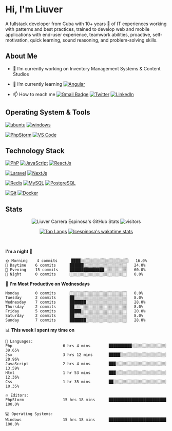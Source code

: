 # Hi, I'm Liuver

A fullstack developer from Cuba with 10+ years 🚀 of IT experiences working with patterns and best practices, trained 
to develop web and mobile applications with end-user experience, teamwork abilities, proactive, self-motivation, quick 
learning, sound reasoning, and problem-solving skills.

## About Me

- 🔭 I’m currently working on Inventory Management Systems & Content Studios

- 🌱 I’m currently learning [![Angular](https://img.shields.io/badge/-Angular-005571?style=for-the-badge&logo=Angular&logoColor=ffffff)](https://angular.io/)

- 📫 How to reach me [![Gmail Badge](https://img.shields.io/badge/-gmail-c14438?style=for-the-badge&logo=Gmail&logoColor=ffffff)](mailto:liuver.carrera.espinosa@gmail.com) [![Twitter](https://img.shields.io/badge/twitter-1DA1F2.svg?style=for-the-badge&logo=twitter&logoColor=ffffff)](https://twitter.com/EspinosaLiuver) [![LinkedIn](https://img.shields.io/badge/LinkedIn-1DA1F2.svg?style=for-the-badge&logo=linkedin&logoColor=ffffff)](https://www.linkedin.com/in/liuver-carrera-espinosa)

## Operating System & Tools

[![ubuntu](https://img.shields.io/badge/Ubuntu-20.04.3-orange?style=flat-square&logo=ubuntu&logoColor=orange)](https://ubuntu.com)
[![windows](https://img.shields.io/badge/Windows-10-blue?style=flat-square&logo=windows&logoColor=white)](https://www.microsoft.com/es-es/windows)

[![PhpStorm](https://img.shields.io/badge/IDE-PhpStorm-pink?style=flat-square&logo=JetBrains)](https://www.jetbrains.com/phpstorm/)
[![VS Code](https://img.shields.io/badge/IDE-VSCode-%23007ACC?style=flat-square&logo=Visual-studio-code)](https://code.visualstudio.com/)

## Technology Stack

[![PhP](https://img.shields.io/badge/-Php-3776AB?style=flat-square&logo=php&logoColor=ffffff)](https://www.php.net)
[![JavaScript](https://img.shields.io/badge/-JavaScript-%23F7DF1C?style=flat-square&logo=javascript&logoColor=000000&labelColor=%23F7DF1C&color=%23FFCE5A)](https://www.javascript.com/)
[![ReactJs](https://img.shields.io/badge/-ReactJs-%23007ACC?style=flat-square&logo=react&logoColor=white&labelColor=%23007ACC&color=%23007ACC)](https://es.reactjs.org)

[![Laravel](https://img.shields.io/badge/-Laravel-orange?style=flat-square&logo=laravel&logoColor=ffffff)](https://laravel.com)
[![NextJs](https://img.shields.io/badge/-NextJs-000000?style=flat-square&logo=next&logoColor=ffffff)](https://nextjs.org)

[![Redis](https://img.shields.io/badge/-Redis-DC382D?style=flat-square&logo=Redis&logoColor=ffffff)](https://redis.io/)
[![MySQL](https://img.shields.io/badge/-MySQL-4479A1?style=flat-square&logo=MySQL&logoColor=ffffff)](https://www.mysql.com/)
[![PostgreSQL](https://img.shields.io/badge/-PostgreSQL-47A248?style=flat-square&logo=Postgresql&logoColor=ffffff)](https://www.postgresql.org)

[![Git](https://img.shields.io/badge/-Git-%23F05032?style=flat-square&logo=git&logoColor=%23ffffff)](https://git-scm.com/)
[![Docker](https://img.shields.io/badge/-Docker-2496ED?style=flat-square&logo=docker&logoColor=ffffff)](https://www.docker.com/)

<!--START_SECTION:waka-->

## Stats

<div align="center">
<img src="https://github-readme-stats.vercel.app/api?username=lcespinosa&show_icons=true&hide_border=true&theme=dracula" alt="Liuver Carrera Espinosa's GitHub Stats">

<img src="http://github-readme-streak-stats.herokuapp.com?user=lcespinosa&hide_border=true&theme=dracula" alt="visitors"> 

[![Top Langs](https://github-readme-stats.vercel.app/api/top-langs/?username=lcespinosa&langs_count=8&layout=compact&hide_border=true&theme=dracula)](https://github.com/lcespinosa/github-readme-stats)
[![lcespinosa's wakatime stats](https://github-readme-stats.vercel.app/api/wakatime?username=@lcespinosa&hide_border=true&theme=dracula)](https://github.com/lcespinosa/github-readme-stats)

</div>

<br/>


**I'm a night 🦉** 

```text
🌞 Morning    4 commits      ████░░░░░░░░░░░░░░░░░░░░░   16.0% 
🌆 Daytime    6 commits      ██████░░░░░░░░░░░░░░░░░░░   24.0% 
🌃 Evening    15 commits     ███████████████░░░░░░░░░░   60.0% 
🌙 Night      0 commits      ░░░░░░░░░░░░░░░░░░░░░░░░░   0.0%

```
📅 **I'm Most Productive on Wednesdays** 

```text
Monday       0 commits      ░░░░░░░░░░░░░░░░░░░░░░░░░   0.0% 
Tuesday      2 commits      ██░░░░░░░░░░░░░░░░░░░░░░░   8.0% 
Wednesday    7 commits      ███████░░░░░░░░░░░░░░░░░░   28.0% 
Thursday     2 commits      ██░░░░░░░░░░░░░░░░░░░░░░░   8.0% 
Friday       5 commits      █████░░░░░░░░░░░░░░░░░░░░   20.0% 
Saturday     2 commits      ██░░░░░░░░░░░░░░░░░░░░░░░   8.0% 
Sunday       7 commits      ███████░░░░░░░░░░░░░░░░░░   28.0%

```


📊 **This week I spent my time on** 

```text
💬 Languages: 
Php                      6 hrs 4 mins        ██████████░░░░░░░░░░░░░░░   39.65% 
Jsx                      3 hrs 12 mins       █████░░░░░░░░░░░░░░░░░░░░   20.96% 
JavaScript               2 hrs 4 mins        ███░░░░░░░░░░░░░░░░░░░░░░   13.59% 
Html                     1 hr 53 mins        ███░░░░░░░░░░░░░░░░░░░░░░   12.36% 
Css                      1 hr 35 mins        ██░░░░░░░░░░░░░░░░░░░░░░░   10.35%

🔥 Editors: 
PhpStorm                 15 hrs 18 mins      █████████████████████████   100.0%

💻 Operating Systems: 
Windows                  15 hrs 18 mins      █████████████████████████   100.0%

```


<!--END_SECTION:waka-->

<!--
**cxyfreedom/cxyfreedom** is a ✨ _special_ ✨ repository because its `README.md` (this file) appears on your GitHub profile.

Here are some ideas to get you started:

- 🔭 I’m currently working on ...
- 🌱 I’m currently learning ...
- 👯 I’m looking to collaborate on ...
- 🤔 I’m looking for help with ...
- 💬 Ask me about ...
- 📫 How to reach me: ...
- 😄 Pronouns: ...
- ⚡ Fun fact: ...
-->